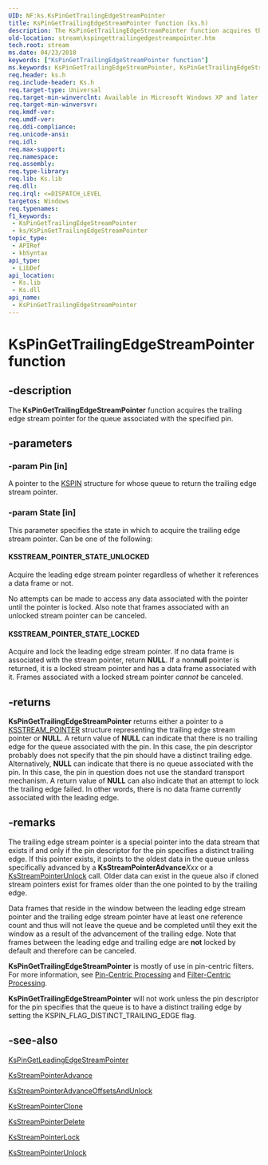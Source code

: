 ```yaml
---
UID: NF:ks.KsPinGetTrailingEdgeStreamPointer
title: KsPinGetTrailingEdgeStreamPointer function (ks.h)
description: The KsPinGetTrailingEdgeStreamPointer function acquires the trailing edge stream pointer for the queue associated with the specified pin.
old-location: stream\kspingettrailingedgestreampointer.htm
tech.root: stream
ms.date: 04/23/2018
keywords: ["KsPinGetTrailingEdgeStreamPointer function"]
ms.keywords: KsPinGetTrailingEdgeStreamPointer, KsPinGetTrailingEdgeStreamPointer function [Streaming Media Devices], avfunc_3fd3182e-6e4d-4654-9de7-e9cea1086e3e.xml, ks/KsPinGetTrailingEdgeStreamPointer, stream.kspingettrailingedgestreampointer
req.header: ks.h
req.include-header: Ks.h
req.target-type: Universal
req.target-min-winverclnt: Available in Microsoft Windows XP and later operating systems and DirectX 8.0 and later DirectX versions.
req.target-min-winversvr: 
req.kmdf-ver: 
req.umdf-ver: 
req.ddi-compliance: 
req.unicode-ansi: 
req.idl: 
req.max-support: 
req.namespace: 
req.assembly: 
req.type-library: 
req.lib: Ks.lib
req.dll: 
req.irql: <=DISPATCH_LEVEL
targetos: Windows
req.typenames: 
f1_keywords:
 - KsPinGetTrailingEdgeStreamPointer
 - ks/KsPinGetTrailingEdgeStreamPointer
topic_type:
 - APIRef
 - kbSyntax
api_type:
 - LibDef
api_location:
 - Ks.lib
 - Ks.dll
api_name:
 - KsPinGetTrailingEdgeStreamPointer
---
```


# KsPinGetTrailingEdgeStreamPointer function


## -description

The<b> KsPinGetTrailingEdgeStreamPointer</b> function acquires the trailing edge stream pointer for the queue associated with the specified pin.

## -parameters

### -param Pin [in]


A pointer to the <a href="/windows-hardware/drivers/ddi/ks/ns-ks-_kspin">KSPIN</a> structure for whose queue to return the trailing edge stream pointer.

### -param State [in]


This parameter specifies the state in which to acquire the trailing edge stream pointer. Can be one of the following:





#### KSSTREAM_POINTER_STATE_UNLOCKED

Acquire the leading edge stream pointer regardless of whether it references a data frame or not. 

No attempts can be made to access any data associated with the pointer until the pointer is locked. Also note that frames associated with an unlocked stream pointer can be canceled.



#### KSSTREAM_POINTER_STATE_LOCKED

Acquire and lock the leading edge stream pointer. If no data frame is associated with the stream pointer, return <b>NULL</b>. If a non<b>null</b> pointer is returned, it is a locked stream pointer and has a data frame associated with it. Frames associated with a locked stream pointer <i>cannot</i> be canceled.

## -returns

<b>KsPinGetTrailingEdgeStreamPointer</b> returns either a pointer to a <a href="/windows-hardware/drivers/ddi/ks/ns-ks-_ksstream_pointer">KSSTREAM_POINTER</a> structure representing the trailing edge stream pointer or <b>NULL</b>. A return value of <b>NULL</b> can indicate that there is no trailing edge for the queue associated with the pin. In this case, the pin descriptor probably does not specify that the pin should have a distinct trailing edge. Alternatively, <b>NULL</b> can indicate that there is no queue associated with the pin. In this case, the pin in question does not use the standard transport mechanism. A return value of <b>NULL</b> can also indicate that an attempt to lock the trailing edge failed. In other words, there is no data frame currently associated with the leading edge.

## -remarks

The trailing edge stream pointer is a special pointer into the data stream that exists if and only if the pin descriptor for the pin specifies a distinct trailing edge. If this pointer exists, it points to the oldest data in the queue unless specifically advanced by a <b>KsStreamPointerAdvance</b><i>Xxx</i> or a <a href="/windows-hardware/drivers/ddi/ks/nf-ks-ksstreampointerunlock">KsStreamPointerUnlock</a> call. Older data can exist in the queue also if cloned stream pointers exist for frames older than the one pointed to by the trailing edge.

Data frames that reside in the window between the leading edge stream pointer and the trailing edge stream pointer have at least one reference count and thus will not leave the queue and be completed until they exit the window as a result of the advancement of the trailing edge. Note that frames between the leading edge and trailing edge are <b>not</b> locked by default and therefore can be canceled.

<b>KsPinGetTrailingEdgeStreamPointer</b> is mostly of use in pin-centric filters. For more information, see <a href="/windows-hardware/drivers/stream/pin-centric-processing">Pin-Centric Processing</a> and <a href="/windows-hardware/drivers/stream/filter-centric-processing">Filter-Centric Processing</a>.

<b>KsPinGetTrailingEdgeStreamPointer</b> will not work unless the pin descriptor for the pin specifies that the queue is to have a distinct trailing edge by setting the KSPIN_FLAG_DISTINCT_TRAILING_EDGE flag.

## -see-also

<a href="/windows-hardware/drivers/ddi/ks/nf-ks-kspingetleadingedgestreampointer">KsPinGetLeadingEdgeStreamPointer</a>



<a href="/windows-hardware/drivers/ddi/ks/nf-ks-ksstreampointeradvance">KsStreamPointerAdvance</a>



<a href="/windows-hardware/drivers/ddi/ks/nf-ks-ksstreampointeradvanceoffsetsandunlock">KsStreamPointerAdvanceOffsetsAndUnlock</a>



<a href="/windows-hardware/drivers/devtest/ks-ksstreampointerclone">KsStreamPointerClone</a>



<a href="/windows-hardware/drivers/ddi/ks/nf-ks-ksstreampointerdelete">KsStreamPointerDelete</a>



<a href="/windows-hardware/drivers/devtest/ks-ksstreampointerlock">KsStreamPointerLock</a>



<a href="/windows-hardware/drivers/ddi/ks/nf-ks-ksstreampointerunlock">KsStreamPointerUnlock</a>
